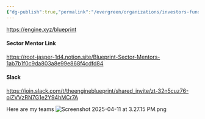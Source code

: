 ```yaml
---
{"dg-publish":true,"permalink":"/evergreen/organizations/investors-funders/accelerator-startup-non-profit/engine-blueprint-program-spring-2025/"}
---
```



https://engine.xyz/blueprint

#### Sector Mentor Link
https://root-jasper-1d4.notion.site/Blueprint-Sector-Mentors-1ab7b1f0c9da803a8e99e868f4cdfd84

#### Slack
https://join.slack.com/t/theengineblueprint/shared_invite/zt-32n5cuz76-oiZVVzRN7G1e2Y94hMCr7A


Here are my teams
![Screenshot 2025-04-11 at 3.27.15 PM.png](/img/user/Attachments/Screenshot%202025-04-11%20at%203.27.15%20PM.png)
